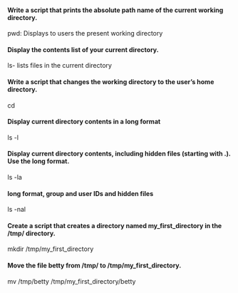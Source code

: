 #### Write a script that prints the absolute path name of the current working directory.
 pwd: Displays to users the present working directory
 #### Display the contents list of your current directory.
 ls- lists files in the current directory
 #### Write a script that changes the working directory to the user’s home directory.
 cd 
 #### Display current directory contents in a long format
 ls -l
 #### Display current directory contents, including hidden files (starting with .). Use the long format.
 ls -la
 #### long format, group and user IDs and hidden files
 ls -nal
 #### Create a script that creates a directory named my_first_directory in the /tmp/ directory.
 mkdir /tmp/my_first_directory
 #### Move the file betty from /tmp/ to /tmp/my_first_directory.
 mv /tmp/betty /tmp/my_first_directory/betty